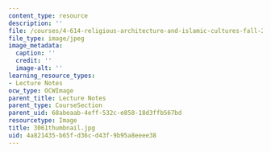 ```yaml
---
content_type: resource
description: ''
file: /courses/4-614-religious-architecture-and-islamic-cultures-fall-2002/4a821435b65fd36cd43f9b95a8eeee38_3061thumbnail.jpg
file_type: image/jpeg
image_metadata:
  caption: ''
  credit: ''
  image-alt: ''
learning_resource_types:
- Lecture Notes
ocw_type: OCWImage
parent_title: Lecture Notes
parent_type: CourseSection
parent_uid: 68abeaab-4eff-532c-e858-18d3ffb567bd
resourcetype: Image
title: 3061thumbnail.jpg
uid: 4a821435-b65f-d36c-d43f-9b95a8eeee38
---
```

